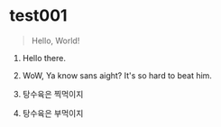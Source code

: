 # test001

> Hello, World!

1. Hello there.

2. WoW, Ya know sans aight? It's so hard to beat him.

3. 탕수육은 찍먹이지

4. 탕수육은 부먹이지
